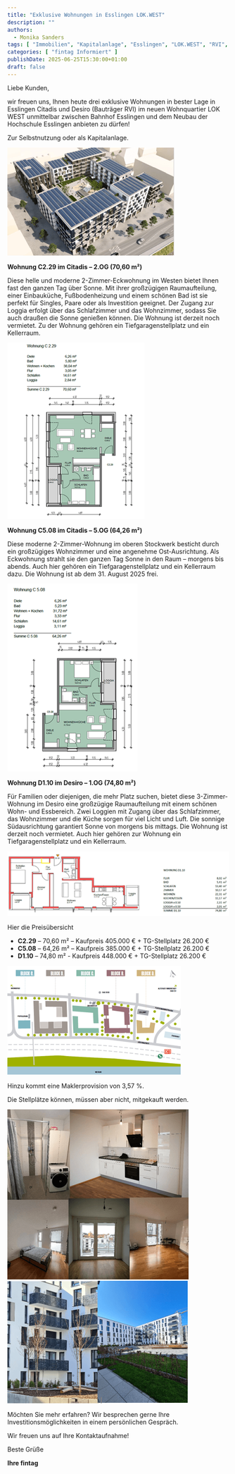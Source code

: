 ```yaml
---
title: "Exklusive Wohnungen in Esslingen LOK.WEST"
description: ""
authors:
  - Monika Sanders
tags: [ "Immobilien", "Kapitalanlage", "Esslingen", "LOK.WEST", "RVI", "Citadis", "Desiro" ]
categories: [ "fintag Informiert" ]
publishDate: 2025-06-25T15:30:00+01:00
draft: false
---
```


Liebe Kunden,

wir freuen uns, Ihnen heute drei exklusive Wohnungen in bester Lage in Esslingen Citadis 
und Desiro (Bauträger RVI) im neuen Wohnquartier LOK WEST unmittelbar zwischen Bahnhof Esslingen 
und dem Neubau der Hochschule Esslingen anbieten zu dürfen!

Zur Selbstnutzung oder als Kapitalanlage.

![](_img1.png)

**Wohnung C2.29 im Citadis – 2.OG (70,60 m²)**

Diese helle und moderne 2-Zimmer-Eckwohnung im Westen bietet Ihnen fast den ganzen Tag über Sonne. 
Mit ihrer großzügigen Raumaufteilung, einer Einbauküche, Fußbodenheizung und einem schönen Bad ist 
sie perfekt für Singles, Paare oder als Investition geeignet. Der Zugang zur Loggia erfolgt über 
das Schlafzimmer und das Wohnzimmer, sodass Sie auch draußen die Sonne genießen können. Die Wohnung 
ist derzeit noch vermietet. Zu der Wohnung gehören ein Tiefgaragenstellplatz und ein Kellerraum.

![](_img2.png)

**Wohnung C5.08 im Citadis – 5.OG (64,26 m²)**

Diese moderne 2-Zimmer-Wohnung im oberen Stockwerk besticht durch ein großzügiges Wohnzimmer und 
eine angenehme Ost-Ausrichtung. Als Eckwohnung strahlt sie den ganzen Tag Sonne in den Raum – morgens 
bis abends. Auch hier gehören ein Tiefgaragenstellplatz und ein Kellerraum dazu. Die Wohnung ist ab 
dem 31. August 2025 frei.

![](_img3.png)

**Wohnung D1.10 im Desiro – 1.OG (74,80 m²)**

Für Familien oder diejenigen, die mehr Platz suchen, bietet diese 3-Zimmer-Wohnung im Desiro eine 
großzügige Raumaufteilung mit einem schönen Wohn- und Essbereich. Zwei Loggien mit Zugang über das 
Schlafzimmer, das Wohnzimmer und die Küche sorgen für viel Licht und Luft. Die sonnige Südausrichtung 
garantiert Sonne von morgens bis mittags. Die Wohnung ist derzeit noch vermietet. Auch hier gehören 
zur Wohnung ein Tiefgaragenstellplatz und ein Kellerraum.

![](_img4.png)

Hier die Preisübersicht

- **C2.29** – 70,60 m² – Kaufpreis 405.000 € + TG-Stellplatz 26.200 €
- **C5.08** – 64,26 m² – Kaufpreis 385.000 € + TG-Stellplatz 26.200 €
- **D1.10** – 74,80 m² - Kaufpreis 448.000 € + TG-Stellplatz 26.200 €

![](_img5.png)

Hinzu kommt eine Maklerprovision von 3,57 %.

Die Stellplätze können, müssen aber nicht, mitgekauft werden.

![](_img6.png)
![](_img7.png)

Möchten Sie mehr erfahren? Wir besprechen gerne Ihre Investitionsmöglichkeiten in einem persönlichen Gespräch. 

Wir freuen uns auf Ihre Kontaktaufnahme!

Beste Grüße

**Ihre fintag**
